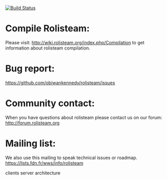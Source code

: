 [![Build Status](http://www.rolisteam.org/sites/default/files/pixture_reloaded_logo.png)](http://www.rolisteam.org)

#  Compile Rolisteam:
Please visit: http://wiki.rolisteam.org/index.php/Compilation
to get information about rolisteam compilation. 



#  Bug report:
https://github.com/obiwankennedy/rolisteam/issues




# Community contact:
When you have questions about rolisteam please contact us on our forum:
http://forum.rolisteam.org



# Mailing list:
We also use this mailing to speak technical issues or roadmap.
https://lists.fdn.fr/wws/info/rolisteam
 


clients server architecture 
